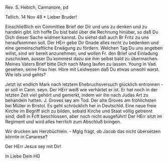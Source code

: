 Rev. S. Hebich, Cannanore, pd

 Tellich. 14 Nov 48
 <Sonntag>*
Lieber Bruder!

Einschließlich ein Committee Brief der Dir und uns zu denken und zu handeln gibt. Ich hoffe Du bist bald über die Rechnung hinüber, so daß Du Dich dieser Sache widmen kannst. Du siehst daß auch Br Fritz zu uns heraufkommen soll. Der HErr gebe Dir Gnade alles recht zu bedenken und eine gemeinschaftliche Erwägung zu fördern. Welchen Tag Du uns angeben willst, sind wir bereit anzunehmen, und wollen Fr. den Brief und Einladung zuschicken, ausser Du kommest dazu sie ihm selbst bald zu übermachen. Meines Vaters Brief bitte Dich nach Mang laufen zu lassen. Young in Vad. gesehen, seine Frau hier. Höre mit Leidwesen daß Du etwas unwohl warst. Wie ists und gehts?

Jetzt ist endlich Mark nach letztem Ehebruchsversuch glücklich entronnen - er soll in Cann. seyn. Der HErr weiß wie verhärtet er ist. Er hat noch in der letzten Zeit viel gehört und gemerkt, indem wir ihn nach Judas Art zu behandeln hatten. J. Groves sey am Tod. Der alte Groves am fröhlichsten bei Müller in Bristol. Es geht schröcklich her in Deutschld. Eine neue freie Kirche im Begriff sich zu bilden, sobald Kirche und Staat völlig getrennt sind; dieß in Fcft beschlossen, aber noch nicht ausgeführt! Der HErr sitzt im Regiment und wird alles herrlich zum Abschluß bringen.

Wir drucken am Herzbüchlein. - Mglg fragt, ob Jacob das nicht übersetzen könnte in Canarese?

Der HErr Jesus sey mit Dir!

 In Liebe
 Dein HG
